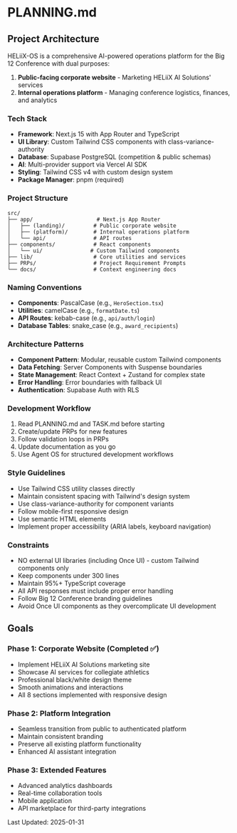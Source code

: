 # PLANNING.md

## Project Architecture

HELiiX-OS is a comprehensive AI-powered operations platform for the Big 12 Conference with dual purposes:

1. **Public-facing corporate website** - Marketing HELiiX AI Solutions' services
2. **Internal operations platform** - Managing conference logistics, finances, and analytics

### Tech Stack

- **Framework**: Next.js 15 with App Router and TypeScript
- **UI Library**: Custom Tailwind CSS components with class-variance-authority
- **Database**: Supabase PostgreSQL (competition & public schemas)
- **AI**: Multi-provider support via Vercel AI SDK
- **Styling**: Tailwind CSS v4 with custom design system
- **Package Manager**: pnpm (required)

### Project Structure

```
src/
├── app/                    # Next.js App Router
│   ├── (landing)/         # Public corporate website
│   ├── (platform)/        # Internal operations platform
│   └── api/               # API routes
├── components/            # React components
│   └── ui/               # Custom Tailwind components
├── lib/                   # Core utilities and services
├── PRPs/                  # Project Requirement Prompts
└── docs/                  # Context engineering docs
```

### Naming Conventions

- **Components**: PascalCase (e.g., `HeroSection.tsx`)
- **Utilities**: camelCase (e.g., `formatDate.ts`)
- **API Routes**: kebab-case (e.g., `api/auth/login`)
- **Database Tables**: snake_case (e.g., `award_recipients`)

### Architecture Patterns

- **Component Pattern**: Modular, reusable custom Tailwind components
- **Data Fetching**: Server Components with Suspense boundaries
- **State Management**: React Context + Zustand for complex state
- **Error Handling**: Error boundaries with fallback UI
- **Authentication**: Supabase Auth with RLS

### Development Workflow

1. Read PLANNING.md and TASK.md before starting
2. Create/update PRPs for new features
3. Follow validation loops in PRPs
4. Update documentation as you go
5. Use Agent OS for structured development workflows

### Style Guidelines

- Use Tailwind CSS utility classes directly
- Maintain consistent spacing with Tailwind's design system
- Use class-variance-authority for component variants
- Follow mobile-first responsive design
- Use semantic HTML elements
- Implement proper accessibility (ARIA labels, keyboard navigation)

### Constraints

- NO external UI libraries (including Once UI) - custom Tailwind components only
- Keep components under 300 lines
- Maintain 95%+ TypeScript coverage
- All API responses must include proper error handling
- Follow Big 12 Conference branding guidelines
- Avoid Once UI components as they overcomplicate UI development

## Goals

### Phase 1: Corporate Website (Completed ✅)

- Implement HELiiX AI Solutions marketing site
- Showcase AI services for collegiate athletics
- Professional black/white design theme
- Smooth animations and interactions
- All 8 sections implemented with responsive design

### Phase 2: Platform Integration

- Seamless transition from public to authenticated platform
- Maintain consistent branding
- Preserve all existing platform functionality
- Enhanced AI assistant integration

### Phase 3: Extended Features

- Advanced analytics dashboards
- Real-time collaboration tools
- Mobile application
- API marketplace for third-party integrations

Last Updated: 2025-01-31
